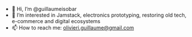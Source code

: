 - 👋 Hi, I’m @guillaumeisobar
- 👀 I’m interested in Jamstack, electronics prototyping, restoring old tech, e-commerce and digital ecosystems
- 📫 How to reach me: olivieri.guillaume@gmail.com

<!---
guillaumeisobar/guillaumeisobar is a ✨ special ✨ repository because its `README.md` (this file) appears on your GitHub profile.
You can click the Preview link to take a look at your changes.
--->
